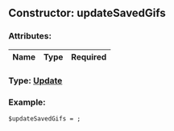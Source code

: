 ## Constructor: updateSavedGifs  

### Attributes:

| Name     |    Type       | Required |
|----------|:-------------:|---------:|


### Type: [Update](../types/Update.md)

### Example:


```
$updateSavedGifs = ;
```